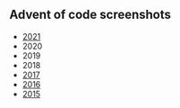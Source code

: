 ## Advent of code screenshots

- [2021](2021)
- 2020
- 2019
- 2018
- [2017](2017)
- [2016](2016)
- [2015](2015)